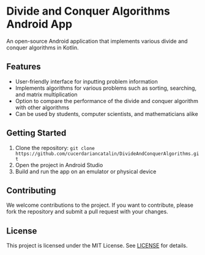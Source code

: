 # Divide and Conquer Algorithms Android App

An open-source Android application that implements various divide and conquer algorithms in Kotlin.

## Features

- User-friendly interface for inputting problem information
- Implements algorithms for various problems such as sorting, searching, and matrix multiplication
- Option to compare the performance of the divide and conquer algorithm with other algorithms
- Can be used by students, computer scientists, and mathematicians alike

## Getting Started

1. Clone the repository: `git clone https://github.com/cucerdariancatalin/DivideAndConquerAlgorithms.git`
2. Open the project in Android Studio
3. Build and run the app on an emulator or physical device

## Contributing

We welcome contributions to the project. If you want to contribute, please fork the repository and submit a pull request with your changes.

## License

This project is licensed under the MIT License. See [LICENSE](LICENSE) for details.
